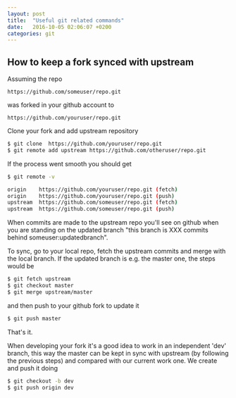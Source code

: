```yaml
---
layout: post
title:  "Useful git related commands"
date:   2016-10-05 02:06:07 +0200
categories: git
---
```


## How to keep a fork synced with upstream


Assuming the repo 
```
https://github.com/someuser/repo.git
```
was forked in your github account to 
```
https://github.com/youruser/repo.git
```

Clone your fork and add upstream repository

```bash
$ git clone  https://github.com/youruser/repo.git
$ git remote add upstream https://github.com/otheruser/repo.git
```

If the process went smooth you should get

```bash
$ git remote -v

origin    https://github.com/youruser/repo.git (fetch)
origin    https://github.com/youruser/repo.git (push)
upstream  https://github.com/someuser/repo.git (fetch)
upstream  https://github.com/someuser/repo.git (push)
```


When commits are made to the upstream repo you'll see on github when you are standing on the updated branch
"this branch is XXX commits behind someuser:updatedbranch".

To sync, go to your local repo, fetch the upstream commits and merge with the local branch. If the updated
branch is e.g. the master one, the steps would be

```bash
$ git fetch upstream
$ git checkout master
$ git merge upstream/master
```

and then push to your github fork to update it

```bash
$ git push master
```

That's it.


When developing your fork it's a good idea to work in an independent 'dev' branch,
this way the master can be kept in sync with upstream (by following the previous steps) and 
compared with our current work one.
We create and push it doing

```bash
$ git checkout -b dev
$ git push origin dev
```

